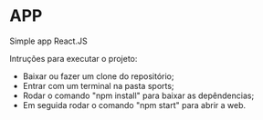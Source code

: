 # APP
Simple app React.JS

Intruções para executar o projeto:

- Baixar ou fazer um clone do repositório;
- Entrar com um terminal na pasta sports;
- Rodar o comando "npm install" para baixar as depêndencias;
- Em seguida rodar o comando "npm start" para abrir a web.
